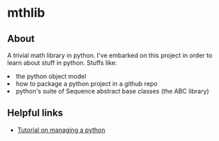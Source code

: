 # mthlib

## About
A trivial math library in python. I've embarked on this project in order to learn about stuff in python. Stuffs like:
<li> the python object model
<li> how to package a python project in a github repo
<li> python's suite of Sequence abstract base classes (the ABC library)


## Helpful links
* [Tutorial on managing a python](https://github.com/yngvem/python-project-structure/)

